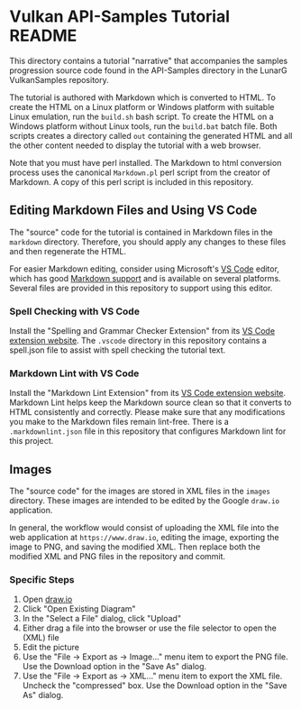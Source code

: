 # Vulkan API-Samples Tutorial README

This directory contains a tutorial "narrative" that accompanies the
samples progression source code found in the API-Samples directory
in the LunarG VulkanSamples repository.

The tutorial is authored with Markdown which is converted to HTML.
To create the HTML on a Linux platform or Windows platform with suitable
Linux emulation, run the `build.sh` bash script.
To create the HTML on a Windows platform without Linux tools, run the
`build.bat` batch file.
Both scripts creates a directory called `out` containing
the generated HTML and all the other content needed to display the tutorial
with a web browser.

Note that you must have perl installed.
The Markdown to html conversion process uses the canonical `Markdown.pl` perl script
from the creator of Markdown.
A copy of this perl script is included in this repository.

## Editing Markdown Files and Using VS Code

The "source" code for the tutorial is contained in Markdown files in the `markdown` directory.
Therefore, you should apply any changes to these files and then regenerate the HTML.

For easier Markdown editing, consider using
Microsoft's [VS Code](https://code.visualstudio.com)
editor,
which has good [Markdown support](https://code.visualstudio.com/docs/languages/markdown)
and is available on several platforms.
Several files are provided in this repository to support using this editor.

### Spell Checking with VS Code

Install the "Spelling and Grammar Checker Extension" from its [VS Code extension
website](https://marketplace.visualstudio.com/items?itemName=seanmcbreen.Spell).
The `.vscode` directory in this repository contains a spell.json file to assist
with spell checking the tutorial text.

### Markdown Lint with VS Code

Install the "Markdown Lint Extension" from its
[VS Code extension website](https://marketplace.visualstudio.com/items?itemName=DavidAnson.vscode-markdownlint).
Markdown Lint helps keep the Markdown source clean so that it converts to HTML
consistently and correctly.
Please make sure that any modifications you make to the Markdown files remain lint-free.
There is a `.markdownlint.json` file in this repository that configures Markdown lint for
this project.

## Images

The "source code" for the images are stored in XML files in the `images` directory.
These images are intended to be edited by the Google `draw.io` application.

In general, the workflow would consist of uploading the XML file into
the web application at `https://www.draw.io`,
editing the image, exporting the image to PNG, and saving the modified XML.
Then replace both the modified XML and PNG files in the repository and commit.

### Specific Steps

1. Open [draw.io](https://www.draw.io)
1. Click "Open Existing Diagram"
1. In the "Select a File" dialog, click "Upload"
1. Either drag a file into the browser or use the file selector to open the (XML) file
1. Edit the picture
1. Use the "File -> Export as -> Image..." menu item to export the PNG file. Use the Download option in the "Save As" dialog.
1. Use the "File -> Export as -> XML..." menu item to export the XML file.  Uncheck the "compressed" box.  Use the Download option in the "Save As" dialog.
